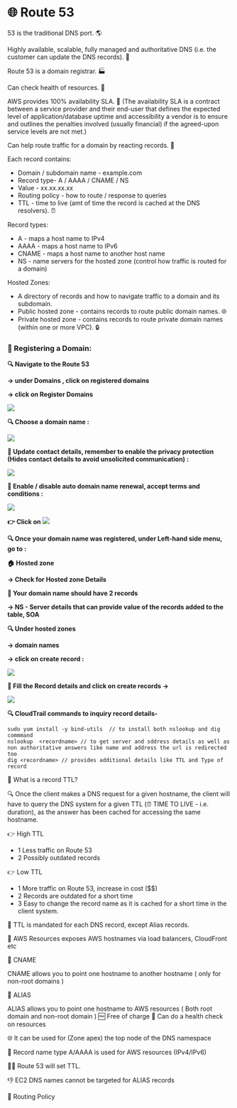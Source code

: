 <!DOCTYPE html>
<html>

<body>
	<h1>🌐 Route 53</h1>
	<p>53 is the traditional DNS port. 🌎</p>
	<p>Highly available, scalable, fully managed and authoritative DNS (i.e. the customer can update the DNS records). 🚀</p>
	<p>Route 53 is a domain registrar. 🏭</p>
	<p>Can check health of resources. 🏥</p>
	<p>AWS provides 100% availability SLA. 💯 
		(The availability SLA is a contract between a service provider and their end-user that defines the expected level of application/database uptime and accessibility a vendor is to ensure and outlines the penalties involved (usually financial) if the agreed-upon service levels are not met.)</p>
	<p>Can help route traffic for a domain by reacting records. 🚥</p>
	<p>Each record contains:</p>
	<ul>
	  <li>Domain / subdomain name - example.com</li>
	  <li>Record type- A / AAAA / CNAME / NS</li>
	  <li>Value - xx.xx.xx.xx</li>
	  <li>Routing policy - how to route / response to queries</li>
	  <li>TTL - time to live (amt of time the record is cached at the DNS resolvers). ⏰</li>
	</ul>
	<p>Record types:</p>
	<ul>
	  <li>A - maps a host name to IPv4</li>
	  <li>AAAA - maps a host name to IPv6</li>
	  <li>CNAME - maps a host name to another host name</li>
	  <li>NS - name servers for the hosted zone (control how traffic is routed for a domain)</li>
	</ul>
	<p>Hosted Zones:</p>
	<ul>
	  <li>A directory of records and how to navigate traffic to a domain and its subdomain.</li>
	  <li>Public hosted zone - contains records to route public domain names. 🌐</li>
	  <li>Private hosted zone - contains records to route private domain names (within one or more VPC). 🔒</li>
	</ul>
	
<h3>📝 Registering a Domain:</h3>
	
<p><b>🔍 Navigate to the Route 53 </b></p>
<p><b>	-> under Domains , click on registered domains </b></p>
<p><b>	-> click on Register Domains</b></p>
<img src="https://user-images.githubusercontent.com/26665659/233798301-a7df37b6-ddad-4db3-ae83-a81c238c4c4e.png">

<p><b>🔍 Choose a domain name : </b></p>
<img src="https://user-images.githubusercontent.com/26665659/233798246-f6f699a8-839a-43a2-9249-b256f5d006ef.png">

<p><b>👥 Update contact details, remember to enable the privacy protection (Hides contact details to avoid unsolicited communication) :</b></p>
<img src="https://user-images.githubusercontent.com/26665659/233798440-c98e9cad-8cc1-4b4a-9083-9cb152529536.png">

<p><b>🔧 Enable / disable auto domain name renewal, accept terms and conditions :</b></p>
<img src="https://user-images.githubusercontent.com/26665659/233798509-9a435ff1-e41f-416a-9bfa-cbe4aa9d99b7.png">

<p><b>👉 Click on <img src="https://user-images.githubusercontent.com/26665659/233798880-a39ea5d8-1dd7-44ee-b717-1cae13fc5d4f.png"></b></p>

<p><b>🔍 Once your domain name was registered, under Left-hand side menu, go to :  </b></p>
<p><b>🏠 Hosted zone </b></p>
<p><b>	 -> Check for Hosted zone Details</b></p>

<p><b>📝 Your domain name should have 2 records  </b></p>
<p><b>	-> NS - Server details that can provide value of the records added to the table, SOA</b></p>

<p><b>🔍 Under hosted zones </b></p>
<p><b>	-> domain names </b></p>
<p><b>	-> click on create record : </b></p>
<img src="https://user-images.githubusercontent.com/26665659/233798571-896bd91f-2cfb-4878-9be6-6326f5c7227b.png">

<p><b>📝 Fill the Record details and click on create records -></b></p>
<img src="https://user-images.githubusercontent.com/26665659/233798698-76495c99-f001-4f41-add9-7f425a792766.png">

<p><b>🔍 CloudTrail commands to inquiry record details- </b></p>

```
sudo yum install -y bind-utils  // to install both nslookup and dig commmand
nslookup  <recordname> // to get server and sddress details as well as non authoritative answers like name and address the url is redirected too
dig <recordname> // provides additional details like TTL and Type of record
```

	
<div>
    <p>🤔 What is a record TTL?</p>
    <p>🔍 Once the client makes a DNS request for a given hostname, the client will have to query the DNS system for a given TTL (<span>⏰</span> TIME TO LIVE - i.e. duration), as the answer has been cached for accessing the same hostname.</p>
    <p>👉 High TTL</p>
    <ul>
        <li>1 Less traffic on Route 53</li>
        <li>2 Possibly outdated records</li>
    </ul>
    <p>👉 Low TTL</p>
    <ul>
        <li>1 More traffic on Route 53, increase in cost ($$)</li>
        <li>2 Records are outdated for a short time</li>
        <li>3 Easy to change the record name as it is cached for a short time in the client system.</li>
    </ul>
    <p>🔐 TTL is mandated for each DNS record, except Alias records.</p>
    <p>🚀 AWS Resources exposes AWS hostnames via load balancers, CloudFront etc</p>
    <p>🔗 CNAME</p>
    <p>CNAME allows you to point one hostname to another hostname ( only for non-root domains )</p>
    <p>🎯 ALIAS</p>
    <p>ALIAS allows you to point one hostname to AWS resources ( Both root domain and non-root domain ) 🆓 Free of charge 🏥 Can do a health check on resources</p>
    <p>🌐 It can be used for (Zone apex) the top node of the DNS namespace</p>
    <p>📝 Record name type A/AAAA is used for AWS resources (IPv4/IPv6)</p>
    <p>👨‍💼 Route 53 will set TTL.</p>
    <p>👎 EC2 DNS names cannot be targeted for ALIAS records</p>
    <p>🚦 Routing Policy</p>
</div>
	
	
	
</body>
</html>
